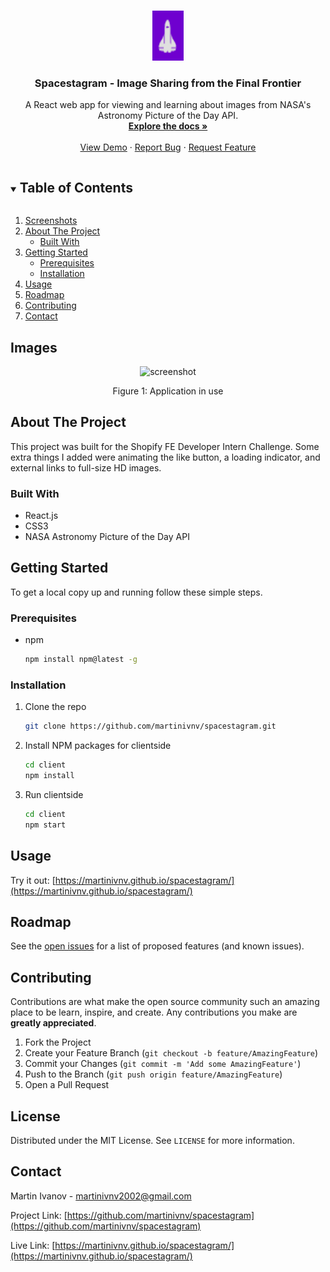 <!--
*** Thanks for checking out the Best-README-Template. If you have a suggestion
*** that would make this better, please fork the repo and create a pull request
*** or simply open an issue with the tag "enhancement".
*** Thanks again! Now go create something AMAZING! :D
***
***
***
*** To avoid retyping too much info. Do a search and replace for the following:
*** martinivnv, spacestagram, email, project_title, project_description
-->

<!-- PROJECT SHIELDS -->
<!--
*** I'm using markdown "reference style" links for readability.
*** Reference links are enclosed in brackets [ ] instead of parentheses ( ).
*** See the bottom of this document for the declaration of the reference variables
*** for contributors-url, forks-url, etc. This is an optional, concise syntax you may use.
*** https://www.markdownguide.org/basic-syntax/#reference-style-links
-->

<!-- PROJECT LOGO -->
<br />
<p align="center">
  <a href="https://github.com/martinivnv/spacestagram">
    <img src="public/images/logo.PNG" alt="Logo" width="50" height="80">
  </a>

  <h3 align="center">Spacestagram - Image Sharing from the Final Frontier</h3>

  <p align="center">
    A React web app for viewing and learning about images from NASA's Astronomy Picture of the Day API.
    <br />
    <a href="https://github.com/martinivnv/spacestagram"><strong>Explore the docs »</strong></a>
    <br />
    <br />
    <a href="https://martinivnv.github.io/spacestagram/">View Demo</a>
    ·
    <a href="https://github.com/martinivnv/spacestagram/issues">Report Bug</a>
    ·
    <a href="https://github.com/martinivnv/spacestagram/issues">Request Feature</a>
  </p>
</p>

<!-- TABLE OF CONTENTS -->
<details open="open">
  <summary><h2 style="display: inline-block">Table of Contents</h2></summary>
  <ol>
    <li>
      <a href="#screenshots">Screenshots</a>
    </li>
    <li>
      <a href="#about-the-project">About The Project</a>
      <ul>
        <li><a href="#built-with">Built With</a></li>
      </ul>
    </li>
    <li>
      <a href="#getting-started">Getting Started</a>
      <ul>
        <li><a href="#prerequisites">Prerequisites</a></li>
        <li><a href="#installation">Installation</a></li>
      </ul>
    </li>
    <li><a href="#usage">Usage</a></li>
    <li><a href="#roadmap">Roadmap</a></li>
    <li><a href="#contributing">Contributing</a></li>
    <li><a href="#contact">Contact</a></li>
  </ol>
</details>

## Images

<p align="center">
<img src="images/screenshot.png" alt="screenshot" width="800" >
    <p align="center">
      Figure 1: Application in use
    </p>
</p>

<!-- ABOUT THE PROJECT -->

## About The Project

This project was built for the Shopify FE Developer Intern Challenge. Some extra things I added were animating the
like button, a loading indicator, and external links to full-size HD images.

### Built With

- React.js
- CSS3
- NASA Astronomy Picture of the Day API

<!-- GETTING STARTED -->

## Getting Started

To get a local copy up and running follow these simple steps.

### Prerequisites

- npm
  ```sh
  npm install npm@latest -g
  ```

### Installation

1. Clone the repo
   ```sh
   git clone https://github.com/martinivnv/spacestagram.git
   ```
2. Install NPM packages for clientside
   ```sh
   cd client
   npm install
   ```
3. Run clientside
   ```sh
   cd client
   npm start
   ```

<!-- USAGE EXAMPLES -->

## Usage

Try it out: [https://martinivnv.github.io/spacestagram/](https://martinivnv.github.io/spacestagram/)

<!-- ROADMAP -->

## Roadmap

See the [open issues](https://github.com/martinivnv/spacestagram/issues) for a list of proposed features (and known issues).

<!-- CONTRIBUTING -->

## Contributing

Contributions are what make the open source community such an amazing place to be learn, inspire, and create. Any contributions you make are **greatly appreciated**.

1. Fork the Project
2. Create your Feature Branch (`git checkout -b feature/AmazingFeature`)
3. Commit your Changes (`git commit -m 'Add some AmazingFeature'`)
4. Push to the Branch (`git push origin feature/AmazingFeature`)
5. Open a Pull Request

<!-- LICENSE -->

## License

Distributed under the MIT License. See `LICENSE` for more information.

<!-- CONTACT -->

## Contact

Martin Ivanov - martinivnv2002@gmail.com

Project Link: [https://github.com/martinivnv/spacestagram](https://github.com/martinivnv/spacestagram)

Live Link: [https://martinivnv.github.io/spacestagram/](https://martinivnv.github.io/spacestagram/)
